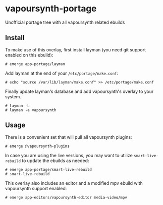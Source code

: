 # vapoursynth-portage
Unofficial portage tree with all vapoursynth related ebuilds

Install
-------
To make use of this overlay, first install layman (you need git support enabled on this ebuild):
```
# emerge app-portage/layman
```
Add layman at the end of your ```/etc/portage/make.conf```:
```
# echo "source /var/lib/layman/make.conf" >> /etc/portage/make.conf
```
Finally update layman's database and add vapoursynth's overlay to your system.
```
# layman -L
# layman -a vapoursynth
```

Usage
-----
There is a convenient set that will pull all vapoursynth plugins:
```
# emerge @vapoursynth-plugins
```
In case you are using the live versions, you may want to utilize ```smart-live-rebuild``` to update the ebuilds as needed:
```
# emerge app-portage/smart-live-rebuild
# smart-live-rebuild
```
This overlay also includes an editor and a modified mpv ebuild with vapoursynth support enabled:
```
# emerge app-editors/vapoursynth-editor media-video/mpv
```
